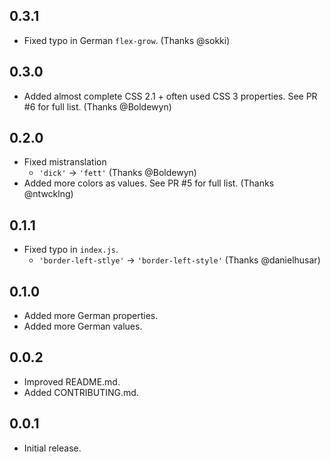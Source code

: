 ## 0.3.1
* Fixed typo in German `flex-grow`. (Thanks @sokki)

## 0.3.0
* Added almost complete CSS 2.1 + often used CSS 3 properties. See PR #6 for full list. (Thanks @Boldewyn)

## 0.2.0
* Fixed mistranslation
    * `'dick'` -> `'fett'` (Thanks @Boldewyn)
* Added more colors as values. See PR #5 for full list. (Thanks @ntwcklng)

## 0.1.1
* Fixed typo in `index.js`.
    * `'border-left-stlye'` -> `'border-left-style'` (Thanks @danielhusar)

## 0.1.0
* Added more German properties.
* Added more German values.

## 0.0.2
* Improved README.md.
* Added CONTRIBUTING.md.

## 0.0.1
* Initial release.
